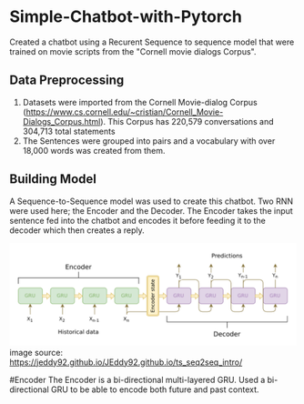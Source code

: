 # Simple-Chatbot-with-Pytorch
Created a chatbot using a Recurent Sequence to sequence model that were trained on movie scripts from the "Cornell movie dialogs Corpus". 

## Data Preprocessing
1. Datasets were imported from the Cornell Movie-dialog Corpus (https://www.cs.cornell.edu/~cristian/Cornell_Movie-Dialogs_Corpus.html). This Corpus has 220,579 conversations and  304,713 total statements 
2. The Sentences were grouped into pairs and a vocabulary with over 18,000 words was created from them. 

## Building Model
A Sequence-to-Sequence model was used to create this chatbot. Two RNN were used here; the Encoder and the Decoder. The Encoder takes the input sentence fed into the chatbot and encodes it before feeding it to the decoder which then  creates a reply. 

![Screenshot](seq2seq_ts.png)
image source: https://jeddy92.github.io/JEddy92.github.io/ts_seq2seq_intro/

#Encoder 
The Encoder is a bi-directional multi-layered GRU. Used a bi-directional GRU to be able to encode both future and past context. 

